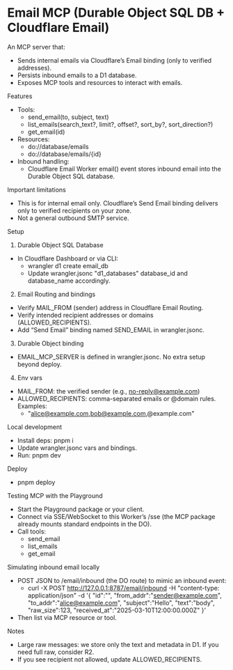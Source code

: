 # Email MCP (Durable Object SQL DB + Cloudflare Email)

An MCP server that:
- Sends internal emails via Cloudflare’s Email binding (only to verified addresses).
- Persists inbound emails to a D1 database.
- Exposes MCP tools and resources to interact with emails.

Features
- Tools:
  - send_email(to, subject, text)
  - list_emails(search_text?, limit?, offset?, sort_by?, sort_direction?)
  - get_email(id)
- Resources:
  - do://database/emails
  - do://database/emails/{id}
- Inbound handling:
  - Cloudflare Email Worker email() event stores inbound email into the Durable Object SQL database.

Important limitations
- This is for internal email only. Cloudflare’s Send Email binding delivers only to verified recipients on your zone.
- Not a general outbound SMTP service.

Setup

1) Durable Object SQL Database
- In Cloudflare Dashboard or via CLI:
  - wrangler d1 create email_db
  - Update wrangler.jsonc "d1_databases" database_id and database_name accordingly.

2) Email Routing and bindings
- Verify MAIL_FROM (sender) address in Cloudflare Email Routing.
- Verify intended recipient addresses or domains (ALLOWED_RECIPIENTS).
- Add “Send Email” binding named SEND_EMAIL in wrangler.jsonc.

3) Durable Object binding
- EMAIL_MCP_SERVER is defined in wrangler.jsonc. No extra setup beyond deploy.

4) Env vars
- MAIL_FROM: the verified sender (e.g., no-reply@example.com)
- ALLOWED_RECIPIENTS: comma-separated emails or @domain rules. Examples:
  - "alice@example.com,bob@example.com,@example.com"

Local development
- Install deps: pnpm i
- Update wrangler.jsonc vars and bindings.
- Run: pnpm dev

Deploy
- pnpm deploy

Testing MCP with the Playground
- Start the Playground package or your client.
- Connect via SSE/WebSocket to this Worker’s /sse (the MCP package already mounts standard endpoints in the DO).
- Call tools:
  - send_email
  - list_emails
  - get_email

Simulating inbound email locally
- POST JSON to /email/inbound (the DO route) to mimic an inbound event:
  - curl -X POST http://127.0.0.1:8787/email/inbound -H "content-type: application/json" -d '{
      "id":"<uuid>",
      "from_addr":"sender@example.com",
      "to_addr":"alice@example.com",
      "subject":"Hello",
      "text":"body",
      "raw_size":123,
      "received_at":"2025-03-10T12:00:00.000Z"
    }'
- Then list via MCP resource or tool.

Notes
- Large raw messages: we store only the text and metadata in D1. If you need full raw, consider R2.
- If you see recipient not allowed, update ALLOWED_RECIPIENTS.
